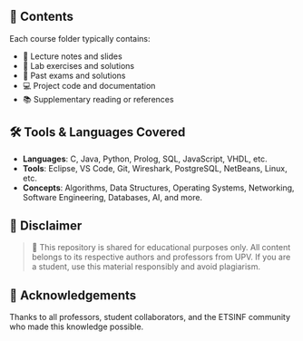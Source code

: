 ## 📂 Contents

Each course folder typically contains:

- 📖 Lecture notes and slides  
- 🧪 Lab exercises and solutions  
- 📝 Past exams and solutions  
- 💻 Project code and documentation  
- 📚 Supplementary reading or references  

## 🛠️ Tools & Languages Covered

- **Languages**: C, Java, Python, Prolog, SQL, JavaScript, VHDL, etc.
- **Tools**: Eclipse, VS Code, Git, Wireshark, PostgreSQL, NetBeans, Linux, etc.
- **Concepts**: Algorithms, Data Structures, Operating Systems, Networking, Software Engineering, Databases, AI, and more.

## 📌 Disclaimer

> 📌 This repository is shared for educational purposes only. All content belongs to its respective authors and professors from UPV. If you are a student, use this material responsibly and avoid plagiarism.


## 🙌 Acknowledgements

Thanks to all professors, student collaborators, and the ETSINF community who made this knowledge possible.
